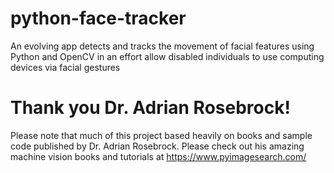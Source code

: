 # python-face-tracker
An evolving app detects and tracks the movement of facial features using Python and OpenCV in an effort allow disabled individuals to use computing devices via facial gestures

# Thank you Dr. Adrian Rosebrock!
Please note that much of this project based heavily on books and sample code published by Dr. Adrian Rosebrock. Please check out his amazing machine vision books and tutorials at https://www.pyimagesearch.com/
